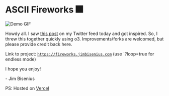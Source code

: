 # ASCII Fireworks 🎆

![Demo GIF](https://github.com/jimmybisenius/ascii-fireworks/blob/c8e94b0253d31b1f7e6555df3de83d4e535c7079/demo.gif)


Howdy all. I saw [this post](https://x.com/JohnPhamous/status/1935748219038056967) on my Twitter feed today and got inspired.
So, I threw this together quickly using o3. Improvements/forks are welcomed, but please provide credit back here.

Link to project: [`https://fireworks.jimbisenius.com`](https://fireworks.jimbisenius.com) (use `?loop=true for endless mode)

I hope you enjoy!

\- Jim Bisenius

PS: Hosted on [Vercel](https://vercel.com)
